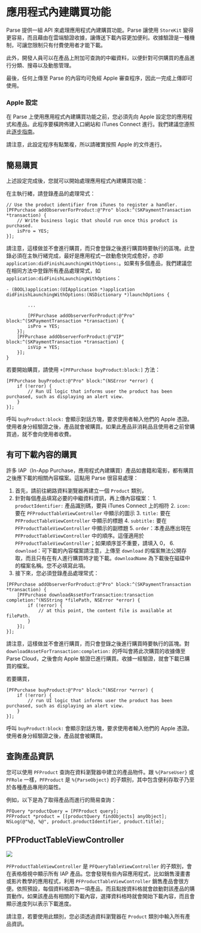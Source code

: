 # 應用程式內建購買功能

Parse 提供一組 API 來處理應用程式內建購買功能。Parse 讓使用 `StoreKit` 變得更容易，而且藉由在雲端驗證收據，讓傳送下載內容更加便利。收據驗證是一種機制，可讓您限制只有付費使用者才能下載。

此外，開發人員可以在產品上附加可查詢的中繼資料，以便針對可供購買的產品進行分類、搜尋以及動態管理。

最後，任何上傳至 Parse 的內容均可免經 Apple 審查程序，因此一完成上傳即可使用。

### Apple 設定

在 Parse 上使用應用程式內建購買功能之前，您必須先向 Apple 設定您的應用程式和產品。此程序要橫跨佈建入口網站和 iTunes Connect 進行。我們建議您遵照此[逐步指南](https://developer.apple.com/library/ios/#technotes/tn2259/_index.html)。

請注意，此設定程序有點繁複，所以請確實按照 Apple 的文件進行。

## 簡易購買

上述設定完成後，您就可以開始處理應用程式內建購買功能：

在主執行緖，請登錄產品的處理常式：

```objc
// Use the product identifier from iTunes to register a handler.
[PFPurchase addObserverForProduct:@"Pro" block:^(SKPaymentTransaction *transaction) {
    // Write business logic that should run once this product is purchased.
    isPro = YES;
}];
```

請注意，這樣做並不會進行購買，而只會登錄之後進行購買時要執行的區塊。此登錄必須在主執行緒完成，最好是應用程式一啟動愈快完成愈好，亦即 `application:didFinishLaunchingWithOptions:`。如果有多個產品，我們建議您在相同方法中登錄所有產品處理常式，如 `application:didFinishLaunchingWithOptions`：

```objc
- (BOOL)application:(UIApplication *)application didFinishLaunchingWithOptions:(NSDictionary *)launchOptions {

        ...

        [PFPurchase addObserverForProduct:@"Pro" block:^(SKPaymentTransaction *transaction) {
        isPro = YES;
    }];
    [PFPurchase addObserverForProduct:@"VIP" block:^(SKPaymentTransaction *transaction) {
        isVip = YES;
    }];
}
```

若要開始購買，請使用 `+[PFPurchase buyProduct:block:]` 方法：

```objc
[PFPurchase buyProduct:@"Pro" block:^(NSError *error) {
    if (!error) {
        // Run UI logic that informs user the product has been purchased, such as displaying an alert view.
    }
}];
```

呼叫 `buyProduct:block:` 會顯示對話方塊，要求使用者輸入他們的 Apple 憑證。使用者身分經驗證之後，產品就會被購買。如果此產品非消耗品且使用者之前曾購買過，就不會向使用者收費。

## 有可下載內容的購買

許多 IAP（In-App Purchase，應用程式內建購買）產品如書籍和電影，都有購買之後應下載的相關內容檔案。這點用 Parse 很容易處理：

1.  首先，請前往網路資料瀏覽器再建立一個 `Product` 類別，
2.  針對每個產品填寫必要的中繼資料資訊，再上傳內容檔案：
        1.  `productIdentifier:` 產品識別碼，要與 iTunes Connect 上的相符
        2.  `icon:` 要在 `PFProductTableViewController` 中顯示的圖示
        3.  `title:` 要在 `PFProductTableViewController` 中顯示的標題
        4.  `subtitle:` 要在 `PFProductTableViewController` 中顯示的副標題
        5.  `order`：本產品應出現在 `PFProductTableViewController` 中的順序。這僅適用於 `PFProductTableViewController`；如果順序並不重要，請填入 0，
        6.  `download`：可下載的內容檔案請注意，上傳至 `download` 的檔案無法公開存取，而且只有在有人進行購買時才能下載。`downloadName` 為下載後在磁碟中的檔案名稱。您不必填寫此項。
3.  接下來，您必須登錄產品處理常式：

```objc
[PFPurchase addObserverForProduct:@"Pro" block:^(SKPaymentTransaction *transaction) {
    [PFPurchase downloadAssetForTransaction:transaction completion:^(NSString *filePath, NSError *error) {
        if (!error) {
            // at this point, the content file is available at filePath.
        }
    }];
}];
```

請注意，這樣做並不會進行購買，而只會登錄之後進行購買時要執行的區塊。對 `downloadAssetForTransaction:completion:` 的呼叫會將此次購買的收據傳至 Parse Cloud，之後會向 Apple 驗證已進行購買。收據一經驗證，就會下載已購買的檔案。

若要購買，

```objc
[PFPurchase buyProduct:@"Pro" block:^(NSError *error) {
    if (!error) {
        // run UI logic that informs user the product has been purchased, such as displaying an alert view.
    }
}];
```

呼叫 `buyProduct:block:` 會顯示對話方塊，要求使用者輸入他們的 Apple 憑證。使用者身分經驗證之後，產品就會被購買。

## 查詢產品資訊

您可以使用 `PFProduct` 查詢在資料瀏覽器中建立的產品物件。跟 `%{ParseUser}` 或 `PFRole` 一樣，`PFProduct` 是 `%{ParseObject}` 的子類別，其中包含便利存取子乃至於各種產品專用的屬性。

例如，以下是為了取得產品而進行的簡易查詢：

```objc
PFQuery *productQuery = [PFProduct query];
PFProduct *product = [[productQuery findObjects] anyObject];
NSLog(@"%@, %@", product.productIdentifier, product.title);
```

## PFProductTableViewController

![](/images/docs/products_table_screenshot.png)

`PFProductTableViewController` 是 `PFQueryTableViewController` 的子類別，會在表格檢視中顯示所有 IAP 產品。您會發現有些內容應用程式，比如銷售漫畫書或影片教學的應用程式，利用 `PFProductTableViewController` 銷售產品會很方便。依照預設，每個資料格即為一項產品，而且點按資料格就會啟動對該產品的購買動作。如果該產品有相關的下載內容，選擇資料格時就會開始下載內容，而且會顯示進度列以表示下載進度。

請注意，若要使用此類別，您必須透過資料瀏覽器在 `Product` 類別中輸入所有產品資訊。
